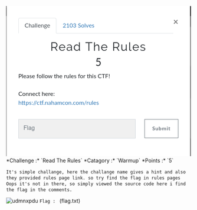 <img src="readTheRules_0.png" alt="udmnxpdu" aling="center" />
*Challenge :* `Read The Rules`
*Catagory :* `Warmup`
*Points :* `5`

    It's simple challange, here the challange name gives a hint and also they provided rules page link. so try find the flag in rules pages Oops it's not in there, so simply viewed the source code here i find the flag in the comments.
![udmnxpdu]([readTheRules_1.png])
`Flag : ` (flag.txt)
